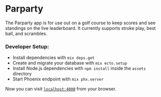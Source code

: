 # Parparty
The Parparty app is for use out on a golf course to keep scores and see standings on the live leaderboard. It currently supports stroke play, best ball, and scrambles. 

### Developer Setup:

  * Install dependencies with `mix deps.get`
  * Create and migrate your database with `mix ecto.setup`
  * Install Node.js dependencies with `npm install` inside the `assets` directory
  * Start Phoenix endpoint with `mix phx.server`

Now you can visit [`localhost:4000`](http://localhost:4000) from your browser.
